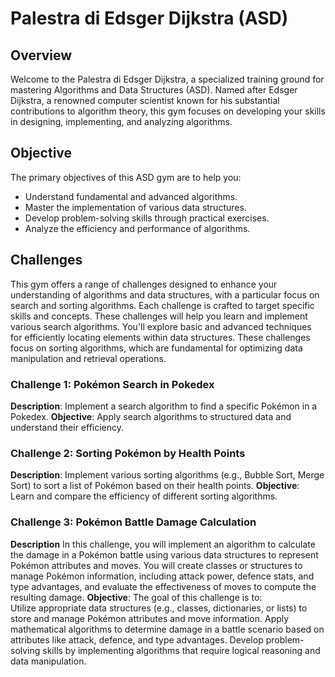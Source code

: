 # Palestra di Edsger Dijkstra (ASD)

## Overview
Welcome to the Palestra di Edsger Dijkstra, a specialized training ground for mastering Algorithms and Data Structures (ASD). Named after Edsger Dijkstra, a renowned computer scientist known for his substantial contributions to algorithm theory, this gym focuses on developing your skills in designing, implementing, and analyzing algorithms.

## Objective
The primary objectives of this ASD gym are to help you:
- Understand fundamental and advanced algorithms.
- Master the implementation of various data structures.
- Develop problem-solving skills through practical exercises.
- Analyze the efficiency and performance of algorithms.

## Challenges
This gym offers a range of challenges designed to enhance your understanding of algorithms and data structures, with a particular focus on search and sorting algorithms. Each challenge is crafted to target specific skills and concepts.
These challenges will help you learn and implement various search algorithms. You'll explore basic and advanced techniques for efficiently locating elements within data structures.
These challenges focus on sorting algorithms, which are fundamental for optimizing data manipulation and retrieval operations.

### Challenge 1: Pokémon Search in Pokedex
**Description**: Implement a search algorithm to find a specific Pokémon in a Pokedex.
**Objective**: Apply search algorithms to structured data and understand their efficiency.


### Challenge 2: Sorting Pokémon by Health Points
**Description**: Implement various sorting algorithms (e.g., Bubble Sort, Merge Sort) to sort a list of Pokémon based on their health points.
**Objective**: Learn and compare the efficiency of different sorting algorithms.

### Challenge 3: Pokémon Battle Damage Calculation
**Description**
  In this challenge, you will implement an algorithm to calculate the damage in a Pokémon battle using various data structures to represent Pokémon attributes and moves. You will create classes or structures to manage Pokémon information, including attack power, defence stats, and type advantages, and evaluate the effectiveness of moves to compute the resulting damage.
**Objective**: The goal of this challenge is to: <br>
  Utilize appropriate data structures (e.g., classes, dictionaries, or lists) to store and manage Pokémon attributes and move information.
  Apply mathematical algorithms to determine damage in a battle scenario based on attributes like attack, defence, and type advantages.
  Develop problem-solving skills by implementing algorithms that require logical reasoning and data manipulation.
